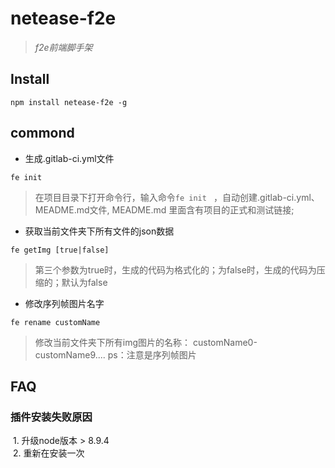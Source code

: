 # netease-f2e
> _f2e前端脚手架_

## Install

```
npm install netease-f2e -g
```


## commond

* 生成.gitlab-ci.yml文件
```
fe init  
```

> 在项目目录下打开命令行，输入命令`fe init ` ，自动创建.gitlab-ci.yml、MEADME.md文件, MEADME.md 里面含有项目的正式和测试链接;


* 获取当前文件夹下所有文件的json数据
```
fe getImg [true|false]
```
> 第三个参数为true时，生成的代码为格式化的；为false时，生成的代码为压缩的；默认为false

* 修改序列帧图片名字
```
fe rename customName
```
> 修改当前文件夹下所有img图片的名称： customName0-customName9.... ps：注意是序列帧图片
## FAQ
### 插件安装失败原因
  1. 升级node版本 > 8.9.4  
  2. 重新在安装一次
